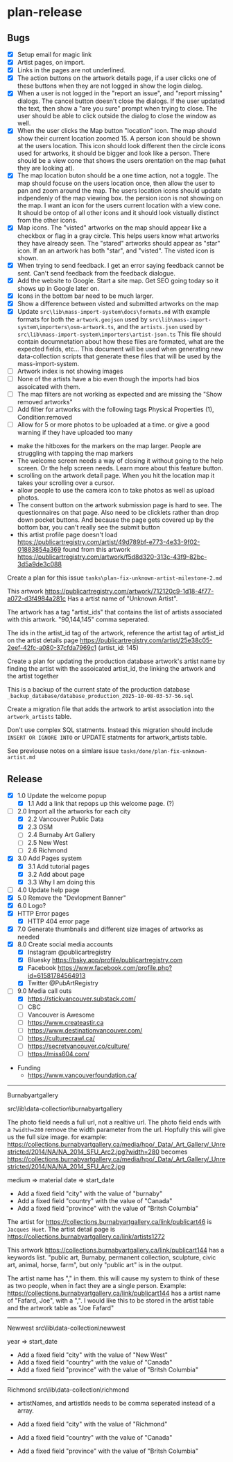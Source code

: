 # plan-release

## Bugs

- [x] Setup email for magic link
- [x] Artist pages, on import.
- [x] Links in the pages are not underlined.
- [x] The action buttons on the artwork details page, if a user clicks one of these buttons when they are not logged in show the login dialog.
- [x] When a user is not logged in the "report an issue", and "report missing" dialogs. The cancel button doesn't close the dialogs. If the user updated the text, then show a "are you sure" prompt when trying to close. The user should be able to click outside the dialog to close the window as well.
- [x] When the user clicks the Map button "location" icon. The map should show their current location zoomed 15. A person icon should be shown at the users location. This icon should look different then the circle icons used for artworks, it should be bigger and look like a person. There should be a view cone that shows the users orentation on the map (what they are looking at).
- [x] The map location buton should be a one time action, not a toggle. The map should focuse on the users location once, then allow the user to pan and zoom around the map. The users location icons should update indpendenly of the map viewing box. the persion icon is not showing on the map. I want an icon for the users current location with a view cone. It should be ontop of all other icons and it should look vistually distinct from the other icons.
- [x] Map icons. The "visted" artworks on the map should appear like a checkbox or flag in a gray circle. This helps users know what artworks they have already seen. The "stared" artworks should appear as "star" icon. If an an artwork has both "star", and "visted". The visted icon is shown.
- [x] When trying to send feedback. I get an error saying feedback cannot be sent. Can't send feedback from the feedback dialogue.
- [x] Add the website to Google. Start a site map. Get SEO going today so it shows up in Google later on.
- [x] Icons in the bottom bar need to be much larger.
- [x] Show a difference between visted and submitted artworks on the map
- [x] Update `src\lib\mass-import-system\docs\formats.md` with example formats for both the `artwork.geojson` used by `src\lib\mass-import-system\importers\osm-artwork.ts`, and the `artists.json` used by `src\lib\mass-import-system\importers\artist-json.ts` This file should contain documnetation about how these files are formated, what are the expected fields, etc... This document will be used when generating new data-collection scripts that generate these files that will be used by the mass-import-system.
- [ ] Artwork index is not showing images
- [ ] None of the artists have a bio even though the imports had bios assoicated with them.
- [ ] The map filters are not working as expected and are missing the "Show removed artworks"
- [ ] Add filter for artworks with the following tags Physical Properties (1), Condition:removed
- [ ] Allow for 5 or more photos to be uploaded at a time. or give a good warning if they have uploaded too many

- make the hitboxes for the markers on the map larger. People are struggling with tapping the map markers
- The welcome screen needs a way of closing it without going to the help screen. Or the help screen needs. Learn more about this feature button.
- scrolling on the artwork detail page. When you hit the location map it takes your scrolling over a cursor.
- allow people to use the camera icon to take photos as well as upload photos.
- The consent button on the artwork submission page is hard to see. The questionnaires on that page. Also need to be clicklets rather than drop down pocket buttons. And because the page gets covered up by the bottom bar, you can't really see the submit button
- this artist profile page doesn't load https://publicartregistry.com/artist/49d789bf-e773-4e33-9f02-01883854a369 found from this artwork https://publicartregistry.com/artwork/f5d8d320-313c-43f9-82bc-3d5a9de3c088



Create a plan for this issue `tasks\plan-fix-unknown-artist-milestone-2.md`

This artwork https://publicartregistry.com/artwork/712120c9-1d18-4f77-a072-d3f4984a281c Has a artist name of "Unknown Artist".

The artwork has a tag "artist_ids" that contains the list of artists associated with this artwork. "90,144,145" comma seperated.

The ids in the artist_id tag of the artwork, reference the artist tag of artist_id on the artist details page https://publicartregistry.com/artist/25e38c05-2eef-42fc-a080-37cfda7969c1 (artist_id: 145)

Create a plan for updating the production database artwork's artist name by finding the artist with the assoicated artist_id, the linking the artwork and the artist together

This is a backup of the current state of the production database `_backup_database/database_production_2025-10-08-03-57-56.sql`

Create a migration file that adds the artwork to artist association into the `artwork_artists` table. 

Don't use complex SQL statments. Instead this migration should include `INSERT OR IGNORE INTO` or UPDATE statments for  artwork_artists table. 

See previouse notes on a simlare issue `tasks/done/plan-fix-unknown-artist.md`



## Release

- [x] 1.0 Update the welcome popup
  - [x] 1.1 Add a link that repops up this welcome page. (?)
- [ ] 2.0 Import all the artworks for each city
  - [x] 2.2 Vancouver Public Data
  - [x] 2.3 OSM
  - [ ] 2.4 Burnaby Art Gallery
  - [ ] 2.5 New West
  - [ ] 2.6 Richmond  
- [x] 3.0 Add Pages system
  - [X] 3.1 Add tutorial pages
  - [x] 3.2 Add about page
  - [x] 3.3 Why I am doing this
- [ ] 4.0 Update help page
- [x] 5.0 Remove the "Devlopment Banner"
- [X] 6.0 Logo?
- [x] HTTP Error pages
  - [x] HTTP 404 error page
- [x] 7.0 Generate thumbnails and different size images of artworks as needed
- [x] 8.0 Create social media accounts
  - [x] Instagram @publicartregistry
  - [x] Bluesky https://bsky.app/profile/publicartregistry.com
  - [x] Facebook https://www.facebook.com/profile.php?id=61581784564913
  - [x] Twitter @PubArtRegistry
- [ ] 9.0 Media call outs
  - [x] https://stickvancouver.substack.com/
  - [ ] CBC
  - [ ] Vancouver is Awesome
  - [ ] https://www.createastir.ca
  - [ ] https://www.destinationvancouver.com/
  - [ ] https://culturecrawl.ca/
  - [ ] https://secretvancouver.co/culture/
  - [ ] https://miss604.com/

- Funding
  - https://www.vancouverfoundation.ca/


----

Burnabyartgallery

src\lib\data-collection\burnabyartgallery

The photo field needs a full url, not a realtive url.
The photo field ends with a `?width=280` remove the width parameter from the url. Hopfully this will give us the full size image. for example: https://collections.burnabyartgallery.ca/media/hpo/_Data/_Art_Gallery/_Unrestricted/2014/NA/NA_2014_SFU_Arc2.jpg?width=280 becomes https://collections.burnabyartgallery.ca/media/hpo/_Data/_Art_Gallery/_Unrestricted/2014/NA/NA_2014_SFU_Arc2.jpg

medium => material
date => start_date

- Add a fixed field "city" with the value of "burnaby"
- Add a fixed field "country" with the value of "Canada"
- Add a fixed field "province" with the value of "Britsh Columbia"


The artist for https://collections.burnabyartgallery.ca/link/publicart46 is `Jacques Huet`. The artist detail page is https://collections.burnabyartgallery.ca/link/artists1272 

This artwork https://collections.burnabyartgallery.ca/link/publicart144 has a keywords list. "public art, Burnaby, permanent collection, sculpture, civic art, animal, horse, farm", but only "public art" is in the output.

The artist name has "," in them. this will cause my system to think of these as two people, when in fact they are a single person. Example: https://collections.burnabyartgallery.ca/link/publicart144 has a artist name of "Fafard, Joe", with a ",". I would like this to be stored in the artist table and the artwork table as "Joe Fafard"

----

Newwest
src\lib\data-collection\newwest

year => start_date

- Add a fixed field "city" with the value of "New West"
- Add a fixed field "country" with the value of "Canada"
- Add a fixed field "province" with the value of "Britsh Columbia"

----
Richmond
src\lib\data-collection\richmond

- artistNames, and artistIds needs to be comma seperated instead of a array.

- Add a fixed field "city" with the value of "Richmond"
- Add a fixed field "country" with the value of "Canada"
- Add a fixed field "province" with the value of "Britsh Columbia"
